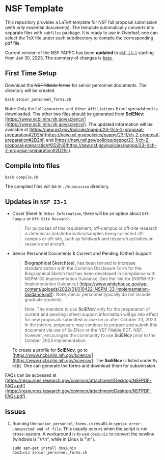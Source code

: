 # NSF Template

This repository provides a LaTeX template for NSF full proposal submission (with _only_ essential documents). The template automatically converts into separate files with ``subfiles`` package. It is ready to use in Overleaf, one can select the TeX file under each subdirectory to compile the corresponding pdf file.

Current version of the NSF PAPPG has been **updated** to [``NSF 23-1``](https://beta.nsf.gov/policies/pappg/23-1) starting from Jan 30, 2023. The summary of changes is [here](https://beta.nsf.gov/policies/pappg/23-1/summary-changes). 

## First Time Setup
Download the <del>NSF fillable forms</del> for senior personnel documents. The directory will be created. 
```
bash senior_personnel_forms.sh
```
Note: Only the ``Collaborators_and_Other_Affiliations`` Excel spreadsheet is downloaded. The other two files should be generated from **SciENcv**: [https://www.ncbi.nlm.nih.gov/sciencv/](https://www.ncbi.nlm.nih.gov/sciencv/). The updated information will be available at [https://new.nsf.gov/policies/pappg/23-1/ch-2-proposal-preparation#2D2hi](https://new.nsf.gov/policies/pappg/23-1/ch-2-proposal-preparation#2D2hi) and [https://new.nsf.gov/policies/pappg/23-1/ch-2-proposal-preparation#2D2hii](https://new.nsf.gov/policies/pappg/23-1/ch-2-proposal-preparation#2D2hii).
## Compile into files
```
bash compile.sh
```
The complied files will be in ``./Submission`` directory.
## Updates in ``NSF 23-1``
- Cover Sheet
    In ``Other Information``, there will be an option about ``Off-Campus`` or ``Off-Site Research``. 
    > For purposes of this requirement, off-campus or off-site research is defined as data/information/samples being collected off-campus or off-site, such as fieldwork and research activities on vessels and aircraft.

- Senior Personnel Documents & Current and Pending (Other) Support
    > **Biographical Sketch(es)**, has been revised to increase standardization with the Common Disclosure Form for the Biographical Sketch that has been developed in compliance with NSPM-33 Implementation Guidance. 
    See the link for [NSPM-33-Implementation Guidance] (https://www.whitehouse.gov/wp-content/uploads/2022/01/010422-NSPM-33-Implementation-Guidance.pdf). Note,  senior personnel typically do not include graduate students.

    > Note: The mandate to use **SciENcv** only for the preparation of current and pending (other) support information will go into effect for new proposals submitted or due on or after October 23, 2023. In  the interim, proposers may continue to prepare and submit this document via use of SciENcv or the NSF fillable PDF. NSF, however, encourages the community to use **SciENcv** prior to the October 2023 implementation.

    To create a profile for **SciENcv**, go to [https://www.ncbi.nlm.nih.gov/sciencv/](https://www.ncbi.nlm.nih.gov/sciencv/). The **SciENcv** is listed under ``My NCBI``. One can generate the forms and download them for subsmission.

FAQs can be accessed at [https://resources.research.gov/common/attachment/Desktop/NSFPDF-FAQs.pdf](https://resources.research.gov/common/attachment/Desktop/NSFPDF-FAQs.pdf). 
## Issues
1. Running the ``senior_personnel_forms.sh`` results in ``syntax error: unexpected end of file``. This usually occurs when the script is run cross-system. A workaround is to use ``dos2unix`` to convert the newline (windows is "\r\n", while in Linux is "\n").
    ```
    sudo apt-get install dos2unix
    dos2unix senior_personnel_forms.sh
    ```